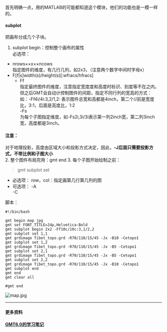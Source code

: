 首先明确一点，用的MATLAB的可能都知道这个模块，他们的功能也是一模一样的。  
#### subplot
把画布分成几个子块。
1.  subplot begin：控制整个画布的属性  
必选项：    
- nrows××x××ncows  
指定图件的维度，有几行几列，如2x3，（注意两个数字中间时字母x）  
- F[f|s]width(s)/height(s)[:wfracs/hfracs]  
    - Ff  
    指定最终图件的维度，注意指定宽度度和高度时标识、刻度等不在之内，但之后GMT会自动计控制图件的间距，指定不同行列的宽高的方式：  
    如：-Ff4i/4i:3,2/1,2: 表示图件总宽和高都是4inch，第二个//前是宽度比，3:1，后面是高度比，1:2  
    -Fs  
    为每个子图指定维度，如-Fs2i,3i/3i表示第一列2inch宽，第二列3inch宽，高度都是3inch。  
#### 注意：
对于地理投影，高度由区域大小和投影方式决定，因此，**-J后面只需要投影方式，不带比例和子图大小**  
2. 整个图件布局完用：gmt end
3. 每个子图开始绘制之前：  
> gmt subplot set  

- 必选项：
row，col：指定画第几行第几列的图
- 可选项：
-A  
-C  

脚本：  
```
#!/bin/bash

gmt begin map jpg
gmt set FONT_TITLE=24p,Helvetica-Bold
gmt subplot begin 2x2 -Ff10c/10c:3,1/2,2
gmt subplot set 1,1
gmt grdimage Tibet_topo.grd -R70/110/15/45 -Jx -B10 -Cetopo1
gmt subplot set 1,2
gmt grdimage Tibet_topo.grd -R70/110/15/45 -Jx -B5 -Cetopo1
gmt subplot set 2,1
gmt grdimage Tibet_topo.grd -R70/110/15/45 -Jx -B5 -Cetopo1
gmt subplot set 2,2
gmt grdimage Tibet_topo.grd -R70/110/15/45 -Jx -B10 -Cetopo1
gmt subplot end
gmt end 
gmt clear all

#gmt end
```
![map.jpg](https://upload-images.jianshu.io/upload_images/7955445-5b03638502591795.jpg?imageMogr2/auto-orient/strip%7CimageView2/2/w/1240)

---
#### 更多资料
**[GMT6.0的学习笔记](https://www.jianshu.com/p/ac52b407efa1)**
